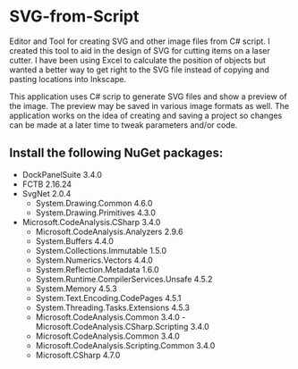 # SVG-from-Script
Editor and Tool for creating SVG and other image files from C# script. I created this tool to aid in the design of SVG for cutting items on a laser cutter. I have been using Excel to calculate the position of objects but wanted a better way to get right to the SVG file instead of copying and pasting locations into Inkscape.

This application uses C# scrip to generate SVG files and show a preview of the image. The preview may be saved in various image formats as well. The application works on the idea of creating and saving a project so changes can be made at a later time to tweak parameters and/or code.

Install the following NuGet packages:
-
- DockPanelSuite 3.4.0
- FCTB 2.16.24
- SvgNet 2.0.4
    - System.Drawing.Common 4.6.0
    - System.Drawing.Primitives 4.3.0
- Microsoft.CodeAnalysis.CSharp 3.4.0
    - Microsoft.CodeAnalysis.Analyzers 2.9.6
    - System.Buffers 4.4.0
    - System.Collections.Immutable 1.5.0
    - System.Numerics.Vectors 4.4.0
    - System.Reflection.Metadata 1.6.0
    - System.Runtime.CompilerServices.Unsafe 4.5.2
    - System.Memory 4.5.3
    - System.Text.Encoding.CodePages 4.5.1
    - System.Threading.Tasks.Extensions 4.5.3
    - Microsoft.CodeAnalysis.Common 3.4.0
-Microsoft.CodeAnalysis.CSharp.Scripting 3.4.0
	- Microsoft.CodeAnalysis.Common 3.4.0
	- Microsoft.CodeAnalysis.Scripting.Common 3.4.0
	- Microsoft.CSharp 4.7.0

